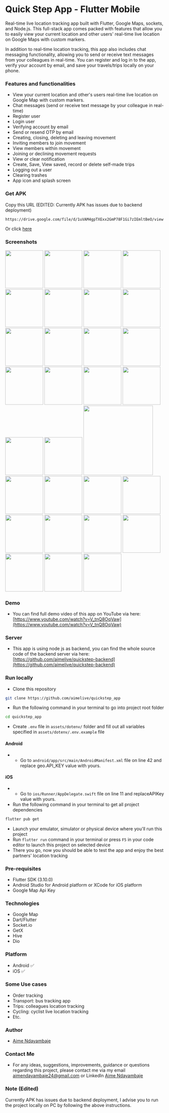 # Quick Step App - Flutter Mobile

Real-time live location tracking app built with Flutter, Google Maps, sockets, and Node.js. This full-stack app comes packed with features that allow you to easily view your current location and other users' real-time live location on Google Maps with custom markers.

In addition to real-time location tracking, this app also includes chat messaging functionality, allowing you to send or receive text messages from your colleagues in real-time. You can register and log in to the app, verify your account by email, and save your travels/trips locally on your phone.

### Features and functionalities

- View your current location and other's users real-time live location on Google Map with custom markers.
- Chat messages (send or receive text message by your colleague in real-time)
- Register user
- Login user
- Verifying account by email
- Send or resend OTP by email
- Creating, closing, deleting and leaving movement
- Inviting members to join movement
- View members within movement
- Joining or declining movement requests
- View or clear notification
- Create, Save, View saved, record or delete self-made trips
- Logging out a user
- Clearing trashes
- App icon and splash screen

### Get APK

Copy this URL (EDITED: Currently APK has issues due to backend deployment)

```bash
https://drive.google.com/file/d/1uVAM4gpTXExx2GmP78F1Gi7zIEmltBeO/view
```

Or click [here](https://drive.google.com/file/d/1uVAM4gpTXExx2GmP78F1Gi7zIEmltBeO/view)

### Screenshots

<p>
    <img src="./assets/screenshots/a.png" width="120"/>
    <img src="./assets/screenshots/b.png" width="120"/>
    <img src="./assets/screenshots/3.png" width="120"/>
    <img src="./assets/screenshots/4.png" width="120"/>
    <img src="./assets/screenshots/5.png" width="120"/>
    <img src="./assets/screenshots/8.png" width="120"/>
    <img src="./assets/screenshots/9.png" width="120"/>
    <img src="./assets/screenshots/10.png" width="120"/>
    <img src="./assets/screenshots/11.png" width="120"/>
    <img src="./assets/screenshots/12.png" width="120"/>
    <img src="./assets/screenshots/20.png" width="120"/>
     <img src="./assets/screenshots/7.png" width="120"/>
    <img src="./assets/screenshots/18.png" width="120"/>
    <img src="./assets/screenshots/13.png" width="120"/>
    <img src="./assets/screenshots/14.png" width="120"/>
    <img src="./assets/screenshots/15.png" width="120"/>
    <img src="./assets/screenshots/16.png" width="120"/>
    <img src="./assets/screenshots/17.png" width="120"/>
    <img src="./assets/screenshots/19.png" width="220"/>
    <img src="./assets/screenshots/21.png" width="120"/>
    <img src="./assets/screenshots/22.png" width="120"/>
    <img src="./assets/screenshots/23.png" width="120"/>
    <img src="./assets/screenshots/24.png" width="120"/>
    <img src="./assets/screenshots/25.png" width="120"/>
    <img src="./assets/screenshots/26.png" width="120"/>
    <img src="./assets/screenshots/27.png" width="120"/>
    <img src="./assets/screenshots/28.png" width="120"/>
    <img src="./assets/screenshots/6.png" width="120"/>
    <img src="./assets/screenshots/1.png" width="120"/>
    <img src="./assets/screenshots/2.png" width="120"/>
</p>

### Demo

- You can find full demo video of this app on YouTube via here: [https://www.youtube.com/watch?v=V_tnQ8OqVaw](https://www.youtube.com/watch?v=V_tnQ8OqVaw)

### Server

- This app is using node js as backend, you can find the whole source code of the backend server via here: [https://github.com/aimelive/quickstep-backend](https://github.com/aimelive/quickstep-backend)

### Run locally

- Clone this repository

```bash
git clone https://github.com/aimelive/quickstep_app
```

- Run the following command in your terminal to go into project root folder

```bash
cd quickstep_app
```

- Create `.env` file in `assets/dotenv/` folder and fill out all variables specified in `assets/dotenv/.env.example` file

#### Android

- - Go to `android/app/src/main/AndroidManifest.xml` file on line 42 and replace geo.API_KEY value with yours.

#### iOS

- - Go to `ios/Runner/AppDelegate.swift` file on line 11 and replaceAPIKey value with yours.
- Run the following command in your terminal to get all project dependencies

```bash
flutter pub get
```

- Launch your emulator, simulator or physical device where you'll run this project
- Run `flutter run` command in your terminal or press `F5` in your code editor to launch this project on selected device
- There you go, now you should be able to test the app and enjoy the best partners' location tracking

### Pre-requisites

- Flutter SDK (3.10.0)
- Android Studio for Android platform or XCode for iOS platform
- Google Map Api Key

### Technologies

- Google Map
- Dart/Flutter
- Socket.io
- GetX
- Hive
- Dio

### Platform

- Android ✅
- iOS ✅

### Some Use cases

- Order tracking
- Transport: bus tracking app
- Trips: colleagues location tracking
- Cycling: cyclist live location tracking
- Etc.

### Author

- [Aime Ndayambaje](https://github.com/aimelive)

### Contact Me

- For any ideas, suggestions, improvements, guidance or questions regarding this project, please contact me via my email [aimendayambaje24@gmail.com](mailto:aimendayambaje24@gmail.com) or LinkedIn [Aime Ndayambaje](https://linkedin.com/in/aime-ndayambaje)
### Note (Edited)
Currently APK has issues due to backend deployment, I advise you to run the project locally on PC by following the above instructions.
